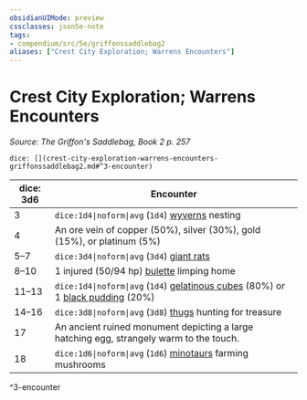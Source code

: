 ```yaml
---
obsidianUIMode: preview
cssclasses: json5e-note
tags:
- compendium/src/5e/griffonssaddlebag2
aliases: ["Crest City Exploration; Warrens Encounters"]
---
```

# Crest City Exploration; Warrens Encounters
*Source: The Griffon's Saddlebag, Book 2 p. 257* 

`dice: [](crest-city-exploration-warrens-encounters-griffonssaddlebag2.md#^3-encounter)`

| dice: 3d6 | Encounter |
|-----------|-----------|
| 3 | `dice:1d4\|noform\|avg` (`1d4`) [wyverns](compendium/bestiary/dragon/wyvern.md) nesting |
| 4 | An ore vein of copper (50%), silver (30%), gold (15%), or platinum (5%) |
| 5–7 | `dice:3d4\|noform\|avg` (`3d4`) [giant rats](compendium/bestiary/beast/giant-rat.md) |
| 8–10 | 1 injured (50/94 hp) [bulette](compendium/bestiary/monstrosity/bulette.md) limping home |
| 11–13 | `dice:1d4\|noform\|avg` (`1d4`) [gelatinous cubes](compendium/bestiary/ooze/gelatinous-cube.md) (80%) or 1 [black pudding](compendium/bestiary/ooze/black-pudding.md) (20%) |
| 14–16 | `dice:3d8\|noform\|avg` (`3d8`) [thugs](compendium/bestiary/humanoid/thug.md) hunting for treasure |
| 17 | An ancient ruined monument depicting a large hatching egg, strangely warm to the touch. |
| 18 | `dice:1d6\|noform\|avg` (`1d6`) [minotaurs](compendium/bestiary/monstrosity/minotaur.md) farming mushrooms |
^3-encounter